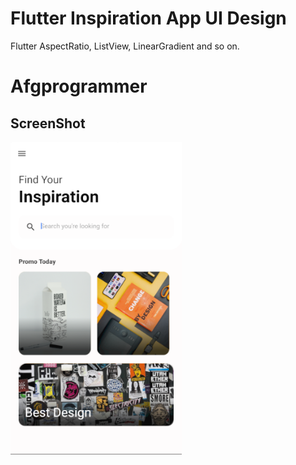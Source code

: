# Flutter Inspiration App UI Design

<p>Flutter AspectRatio, ListView, LinearGradient and so on.</p>

# Afgprogrammer

## ScreenShot

<img src="assets/images/screenshot.png" height="500em" />
